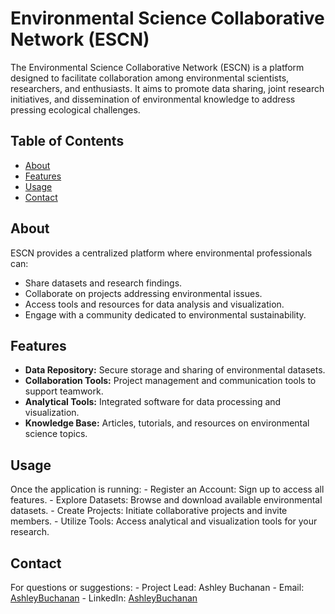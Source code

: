 # Environmental Science Collaborative Network (ESCN)

The Environmental Science Collaborative Network (ESCN) is a platform designed to facilitate collaboration among environmental scientists,
researchers, and enthusiasts. It aims to promote data sharing, joint research initiatives, and dissemination of environmental knowledge
to address pressing ecological challenges.

## Table of Contents

- [About](#about)
- [Features](#features)
- [Usage](#usage)
- [Contact](#contact)

## About

ESCN provides a centralized platform where environmental professionals can:

- Share datasets and research findings.
- Collaborate on projects addressing environmental issues.
- Access tools and resources for data analysis and visualization.
- Engage with a community dedicated to environmental sustainability.

## Features

- **Data Repository:** Secure storage and sharing of environmental datasets.
- **Collaboration Tools:** Project management and communication tools to support teamwork.
- **Analytical Tools:** Integrated software for data processing and visualization.
- **Knowledge Base:** Articles, tutorials, and resources on environmental science topics.

## Usage

Once the application is running:
	-	Register an Account: Sign up to access all features.
	-	Explore Datasets: Browse and download available environmental datasets.
	-	Create Projects: Initiate collaborative projects and invite members.
	-	Utilize Tools: Access analytical and visualization tools for your research.

## Contact

For questions or suggestions:
	-	Project Lead: Ashley Buchanan
	-	Email: [AshleyBuchanan](ashleyshanebuchanan@gmail.com)
	-	LinkedIn: [AshleyBuchanan](https://www.linkedin.com/in/ashleysbuchanan/)
